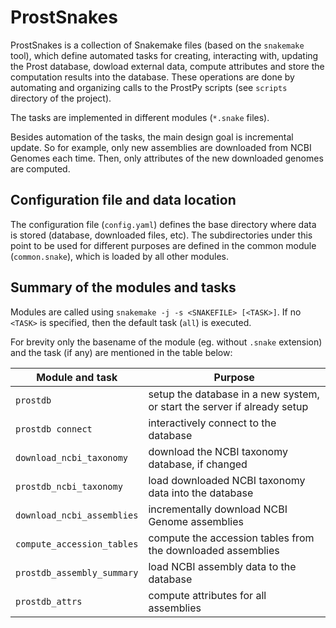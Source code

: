 # ProstSnakes

ProstSnakes is a collection of Snakemake files (based on the ``snakemake`` tool),
which define automated tasks for creating, interacting with, updating the Prost
database, dowload external data, compute attributes and store the computation
results into the database. These operations are done by automating and
organizing calls to the ProstPy scripts (see ``scripts`` directory of the project).

The tasks are implemented in different modules (``*.snake`` files).

Besides automation of the tasks, the main design goal is incremental update.
So for example, only new assemblies are downloaded from NCBI Genomes each time.
Then, only attributes of the new downloaded genomes are computed.

## Configuration file and data location

The configuration file (``config.yaml``) defines the base directory where data
is stored (database, downloaded files, etc).  The subdirectories under this
point to be used for different purposes are defined in the common module
(``common.snake``), which is loaded by all other modules.

## Summary of the modules and tasks

Modules are called using ``snakemake -j -s <SNAKEFILE> [<TASK>]``.
If no ``<TASK>`` is specified, then the default task (``all``) is executed.

For brevity only the basename of the module (eg. without ``.snake`` extension)
and the task (if any) are mentioned in the table below:

| Module and task         | Purpose                                            |
|-------------------------|----------------------------------------------------|
| ``prostdb``             | setup the database in a new system, or start the server if already setup |
| ``prostdb connect``     | interactively connect to the database      |
| ``download_ncbi_taxonomy`` | download the NCBI taxonomy database, if changed      |
| ``prostdb_ncbi_taxonomy``  | load downloaded NCBI taxonomy data into the database |
| ``download_ncbi_assemblies`` | incrementally download NCBI Genome assemblies      |
| ``compute_accession_tables`` | compute the accession tables from the downloaded assemblies |
| ``prostdb_assembly_summary`` | load NCBI assembly data to the database |
| ``prostdb_attrs``            | compute attributes for all assemblies |

